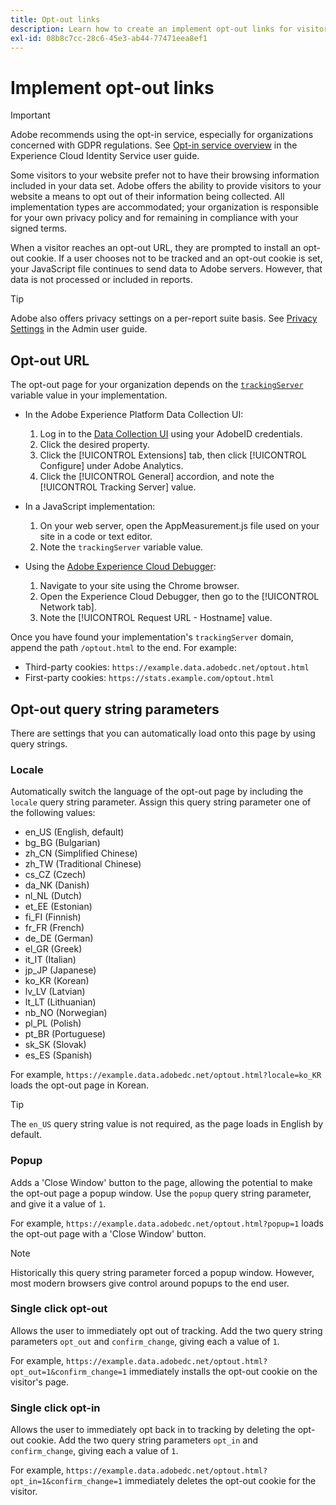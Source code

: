 ```yaml
---
title: Opt-out links
description: Learn how to create an implement opt-out links for visitors to your site.
exl-id: 08b8c7cc-28c6-45e3-ab44-77471eea8ef1
---
```

# Implement opt-out links

>[!IMPORTANT]
>
>Adobe recommends using the opt-in service, especially for organizations concerned with GDPR regulations. See [Opt-in service overview](https://experienceleague.adobe.com/docs/id-service/using/implementation/opt-in-service/optin-overview.html) in the Experience Cloud Identity Service user guide.

Some visitors to your website prefer not to have their browsing information included in your data set. Adobe offers the ability to provide visitors to your website a means to opt out of their information being collected. All implementation types are accommodated; your organization is responsible for your own privacy policy and for remaining in compliance with your signed terms.

When a visitor reaches an opt-out URL, they are prompted to install an opt-out cookie. If a user chooses not to be tracked and an opt-out cookie is set, your JavaScript file continues to send data to Adobe servers. However, that data is not processed or included in reports.

>[!TIP]
>
>Adobe also offers privacy settings on a per-report suite basis. See [Privacy Settings](../../admin/admin/privacy-settings.md) in the Admin user guide.

## Opt-out URL

The opt-out page for your organization depends on the [`trackingServer`](../vars/config-vars/trackingserver.md) variable value in your implementation.

* In the Adobe Experience Platform Data Collection UI:
  1. Log in to the [Data Collection UI](https://experience.adobe.com/data-collection) using your AdobeID credentials.
  1. Click the desired property.
  1. Click the [!UICONTROL Extensions] tab, then click [!UICONTROL Configure] under Adobe Analytics. 
  1. Click the [!UICONTROL General] accordion, and note the [!UICONTROL Tracking Server] value.

* In a JavaScript implementation:
  1. On your web server, open the AppMeasurement.js file used on your site in a code or text editor.
  1. Note the `trackingServer` variable value.

* Using the [Adobe Experience Cloud Debugger](https://experienceleague.adobe.com/docs/debugger/using/experience-cloud-debugger.html):
  1. Navigate to your site using the Chrome browser.
  1. Open the Experience Cloud Debugger, then go to the [!UICONTROL Network tab].
  1. Note the [!UICONTROL Request URL - Hostname] value.

Once you have found your implementation's `trackingServer` domain, append the path `/optout.html` to the end. For example:

* Third-party cookies: `https://example.data.adobedc.net/optout.html`
* First-party cookies: `https://stats.example.com/optout.html`

## Opt-out query string parameters

There are settings that you can automatically load onto this page by using query strings.

### Locale

Automatically switch the language of the opt-out page by including the `locale` query string parameter. Assign this query string parameter one of the following values:

* en_US (English, default)
* bg_BG (Bulgarian)
* zh_CN (Simplified Chinese)
* zh_TW (Traditional Chinese)
* cs_CZ (Czech)
* da_NK (Danish)
* nl_NL (Dutch)
* et_EE (Estonian)
* fi_FI (Finnish)
* fr_FR (French)
* de_DE (German)
* el_GR (Greek)
* it_IT (Italian)
* jp_JP (Japanese)
* ko_KR (Korean)
* lv_LV (Latvian)
* lt_LT (Lithuanian)
* nb_NO (Norwegian)
* pl_PL (Polish)
* pt_BR (Portuguese)
* sk_SK (Slovak)
* es_ES (Spanish)

For example, `https://example.data.adobedc.net/optout.html?locale=ko_KR` loads the opt-out page in Korean.

>[!TIP]
>
>The `en_US` query string value is not required, as the page loads in English by default.

### Popup

Adds a 'Close Window' button to the page, allowing the potential to make the opt-out page a popup window. Use the `popup` query string parameter, and give it a value of `1`.

For example, `https://example.data.adobedc.net/optout.html?popup=1` loads the opt-out page with a 'Close Window' button.

>[!NOTE]
>
>Historically this query string parameter forced a popup window. However, most modern browsers give control around popups to the end user.

### Single click opt-out

Allows the user to immediately opt out of tracking. Add the two query string parameters `opt_out` and `confirm_change`, giving each a value of `1`.

For example, `https://example.data.adobedc.net/optout.html?opt_out=1&confirm_change=1` immediately installs the opt-out cookie on the visitor's page.

### Single click opt-in

Allows the user to immediately opt back in to tracking by deleting the opt-out cookie. Add the two query string parameters `opt_in` and `confirm_change`, giving each a value of `1`.

For example, `https://example.data.adobedc.net/optout.html?opt_in=1&confirm_change=1` immediately deletes the opt-out cookie for the visitor.
